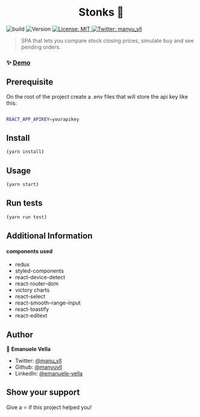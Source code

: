 <h1 align="center">Stonks 👋</h1>
<p>
  <img alt="build" src="https://github.com/manyuvll/stonks/actions/workflows/build-deploy.yml/badge.svg" />
  <img alt="Version" src="https://img.shields.io/badge/version-0.1.0-blue.svg?cacheSeconds=2592000" />
  <a href="#" target="_blank">
    <img alt="License: MIT" src="https://img.shields.io/badge/License-MIT-yellow.svg" />
  </a>
  <a href="https://twitter.com/manyu_vll" target="_blank">
    <img alt="Twitter: manyu_vll" src="https://img.shields.io/twitter/follow/manyu_vll.svg?style=social" />
  </a>
</p>

> SPA that lets you compare stock closing prices, simulate buy and see pending orders.

### ✨ [Demo](https://manyuvll.github.io/Stonks)

## Prerequisite

On the root of the project create a .env files that will store the api key like this:

```sh

REACT_APP_APIKEY=yourapikey

```

## Install

```sh
(yarn install)
```

## Usage

```sh
(yarn start)
```

## Run tests

```sh
(yarn run test)
```

## Additional Information

#### components used

- redux
- styled-components
- react-device-detect
- react-router-dom
- victory charts
- react-select
- react-smooth-range-input
- react-toastify
- react-editext

## Author

👤 **Emanuele Vella**

- Twitter: [@manu_vll](https://twitter.com/manyu_vll)
- Github: [@manyuvll](https://github.com/manyuvll)
- LinkedIn: [@emanuele-vella](https://linkedin.com/in/emanuele-vella)

## Show your support

Give a ⭐️ if this project helped you!
